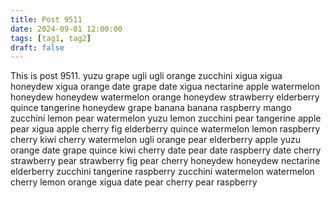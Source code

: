 ```yaml
---
title: Post 9511
date: 2024-09-01 12:00:00
tags: [tag1, tag2]
draft: false
---
```

This is post 9511.
yuzu
grape
ugli
ugli
orange
zucchini
xigua
xigua
honeydew
xigua
orange
date
grape
date
xigua
nectarine
apple
watermelon
honeydew
honeydew
watermelon
orange
honeydew
strawberry
elderberry
quince
tangerine
honeydew
grape
banana
banana
raspberry
mango
zucchini
lemon
pear
watermelon
yuzu
lemon
zucchini
pear
tangerine
apple
pear
xigua
apple
cherry
fig
elderberry
quince
watermelon
lemon
raspberry
cherry
kiwi
cherry
watermelon
ugli
orange
pear
elderberry
apple
yuzu
orange
date
grape
quince
kiwi
cherry
date
pear
date
raspberry
date
cherry
strawberry
pear
strawberry
fig
pear
cherry
honeydew
honeydew
nectarine
elderberry
zucchini
tangerine
raspberry
zucchini
watermelon
watermelon
cherry
lemon
orange
xigua
date
pear
cherry
pear
raspberry
